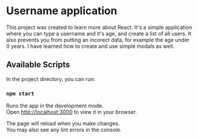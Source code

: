 # Username application

This project was created to learn more about React. It's a  simple application where you can type a username and it's age, and create a list of all users. It also prevents you from putting an incorect data, for example the age under 0 years. I have learned how to create and use simple modals as well.

## Available Scripts

In the project directory, you can run:

### `npm start`

Runs the app in the development mode.\
Open [http://localhost:3000](http://localhost:3000) to view it in your browser.

The page will reload when you make changes.\
You may also see any lint errors in the console.


